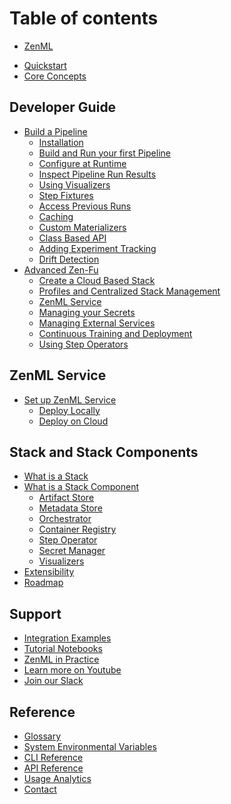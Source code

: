 # Table of contents

- [ZenML](index.md)
* [Quickstart](introduction/quickstart-guide.md)
* [Core Concepts](introduction/core-concepts.md)

## Developer Guide

* [Build a Pipeline]()
  * [Installation](guides/basics/installation.md)
  * [Build and Run your first Pipeline](guides/basics/step_pipeline_run.md)
  * [Configure at Runtime](guides/basics/pipeline-configuration.md)
  * [Inspect Pipeline Run Results](guides/basics/post-execution-workflow.md)
  * [Using Visualizers](guides/basics/visualizers.md)
  * [Step Fixtures](guides/basics/step-fixtures.md)
  * [Access Previous Runs](guides/basics/historic-runs.m)
  * [Caching](guides/basics/caching.md)
  * [Custom Materializers](guides/basics/custom-materializer.md)
  * [Class Based API](guides/basics/class_based_api.md)
  * [Adding Experiment Tracking]()
  * [Drift Detection]()
* [Advanced Zen-Fu](guides/Advanced_Zen_Fu)
  * [Create a Cloud Based Stack](guides/Advanced_Zen_Fu/guide-aws-gcp-azure.md)
  * [Profiles and Centralized Stack Management](guides/Advanced_Zen_Fu/profiles.md)
  * [ZenML Service]()
  * [Managing your Secrets](guides/Advanced_Zen_Fu/secrets.md)
  * [Managing External Services](guides/Advanced_Zen_Fu/services.md)
  * [Continuous Training and Deployment](guides/Advanced_Zen_Fu/continuous-training-and-deployment.md)
  * [Using Step Operators](guides/Advanced_Zen_Fu/step-operators.md)

## ZenML Service

* [Set up ZenML Service]()
  * [Deploy Locally]()
  * [Deploy on Cloud]()

## Stack and Stack Components

* [What is a Stack]()
* [What is a Stack Component]()
  * [Artifact Store](stack_and_components/artifact_store.md)
  * [Metadata Store](stack_and_components/metadata_store.md)
  * [Orchestrator](stack_and_components/orchestrator.md)
  * [Container Registry](stack_and_components/container_registry.md)
  * [Step Operator](stack_and_components/step_operator.md)
  * [Secret Manager](stack_and_components/secret_manager.md)
  * [Visualizers](stack_and_components/visualizers.md)
* [Extensibility]()
* [Roadmap](stack_and_components/roadmap.md)

## Support

- [Integration Examples](https://github.com/zenml-io/zenml/tree/main/examples)
- [Tutorial Notebooks](https://github.com/zenml-io/zenbytes)
- [ZenML in Practice](https://github.com/zenml-io/zenfiles)
- [Learn more on Youtube](https://www.youtube.com/channel/UCi79n61eV2sVyYxJOqk_bMw)
- [Join our Slack](https://zenml.io/slack-invite/)

## Reference

- [Glossary](reference/glossary.md)
- [System Environmental Variables](reference/system-env.md)
- [CLI Reference](https://apidocs.zenml.io/latest/cli/)
- [API Reference](https://apidocs.zenml.io/latest/)
- [Usage Analytics](reference/usage-analytics.md)
- [Contact](reference/contact.md)